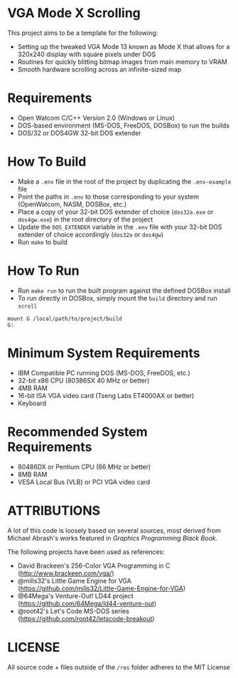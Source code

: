 # VGA Mode X Scrolling
This project aims to be a template for the following:
- Setting up the tweaked VGA Mode 13 known as Mode X that allows for a 320x240 display with square pixels under DOS
- Routines for quickly blitting bitmap images from main memory to VRAM
- Smooth hardware scrolling across an infinite-sized map

# Requirements
- Open Watcom C/C++ Version 2.0 (Windows or Linux)
- DOS-based environment (MS-DOS, FreeDOS, DOSBox) to run the builds
- DOS/32 or DOS4GW 32-bit DOS extender

# How To Build
- Make a `.env` file in the root of the project by duplicating the `.env-example` file
- Point the paths in `.env` to those corresponding to your system (OpenWatcom, NASM, DOSBox, etc.)
- Place a copy of your 32-bit DOS extender of choice (`dos32a.exe` or `dos4gw.exe`) in the root directory of the project
- Update the `DOS_EXTENDER` variable in the `.env` file with your 32-bit DOS extender of choice accordingly (`dos32a` or `dos4gw`)
- Run `make` to build

# How To Run
- Run `make run` to run the built program against the defined DOSBox install
- To run directly in DOSBox, simply mount the `build` directory and run `scroll`
```
mount G /local/path/to/project/build
G:
```

# Minimum System Requirements
- IBM Compatible PC running DOS (MS-DOS, FreeDOS, etc.)
- 32-bit x86 CPU (80386SX 40 MHz or better)
- 4MB RAM
- 16-bit ISA VGA video card (Tseng Labs ET4000AX or better)
- Keyboard

# Recommended System Requirements
- 80486DX or Pentium CPU (66 MHz or better)
- 8MB RAM
- VESA Local Bus (VLB) or PCI VGA video card

# ATTRIBUTIONS
A lot of this code is loosely based on several sources, most derived from Michael Abrash's works featured in _Graphics Programming Black Book_.

The following projects have been used as references:
- David Brackeen's 256-Color VGA Programming in C (http://www.brackeen.com/vga/)
- @mills32's Little Game Engine for VGA (https://github.com/mills32/Little-Game-Engine-for-VGA)
- @64Mega's Venture-Out! LD44 project (https://github.com/64Mega/ld44-venture-out)
- @root42's Let's Code MS-DOS series (https://github.com/root42/letscode-breakout)

# LICENSE
All source code + files outside of the `/res` folder adheres to the MIT License